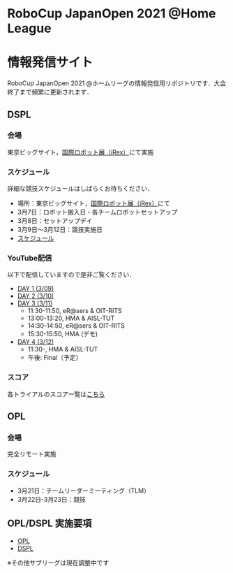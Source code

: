 # RoboCup JapanOpen 2021 @Home League

# 情報発信サイト

RoboCup JapanOpen 2021 @ホームリーグの情報発信用リポジトリです．大会終了まで頻繁に更新されます．

## DSPL

### 会場

東京ビッグサイト，[国際ロボット展（iRex）](https://biz.nikkan.co.jp/eve/irex/)にて実施

### スケジュール

詳細な競技スケジュールはしばらくお待ちください．

- 場所：東京ビッグサイト，[国際ロボット展（iRex）](https://biz.nikkan.co.jp/eve/irex/)にて
- 3月7日：ロボット搬入日・各チームロボットセットアップ
- 3月8日：セットアップデイ
- 3月9日～3月12日：競技実施日
- [スケジュール](https://docs.google.com/spreadsheets/d/1g4CQiJYWEwPUAedbljx-nmJCsvR6ojejs3nIpBu3w0M/edit?usp=sharing)

### YouTube配信
以下で配信していますので是非ご覧ください．
- [DAY 1 (3/09)](https://youtu.be/mkYNPJpDFwE)
- [DAY 2 (3/10)](https://youtu.be/Eq402jcMcHU)
- [DAY 3 (3/11)](https://youtu.be/KOODGis20LI)
    - 11:30-11:50, eR@sers & OIT-RITS
    - 13:00-13:20, HMA & AISL-TUT
    - 14:30-14:50, eR@sers & OIT-RITS
    - 15:30-15:50, HMA (デモ)
- [DAY 4 (3/12)](https://youtu.be/IEwQ8z3POMQ)
    - 11:30-, HMA & AISL-TUT
    - 午後: Final（予定）

### スコア
各トライアルのスコア一覧は[こちら](https://docs.google.com/spreadsheets/d/1--Uzo3HmeSkqBuaRBlmRC-EKpQiz0rNMI4CtpzISzBE/edit?usp=sharing)

## OPL

### 会場
完全リモート実施

### スケジュール
- 3月21日：チームリーダーミーティング（TLM）
- 3月22日-3月23日：競技

## OPL/DSPL 実施要項

- [OPL](./Data/opl_ja.md)
- [DSPL](./Data/dspl_ja.md)

※その他サブリーグは現在調整中です

